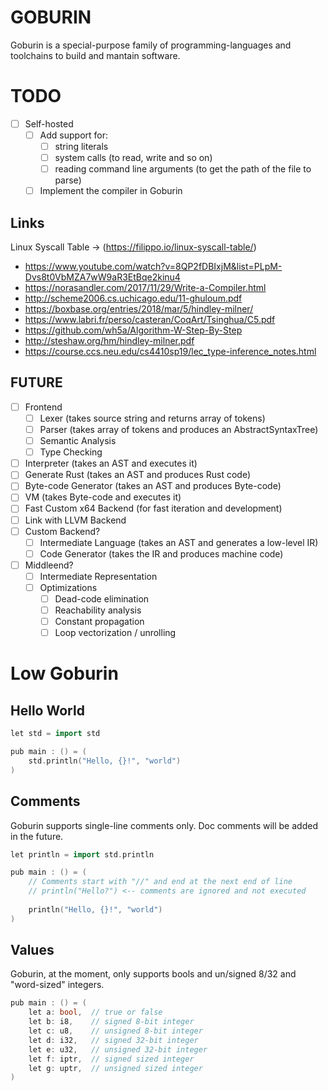 # GOBURIN

Goburin is a special-purpose family of programming-languages and toolchains to build and mantain software.

# TODO
- [ ] Self-hosted
  - [ ] Add support for: 
      - [ ] string literals
      - [ ] system calls (to read, write and so on)
      - [ ] reading command line arguments (to get the path of the file to parse) 
  - [ ] Implement the compiler in Goburin

## Links
Linux Syscall Table -> (https://filippo.io/linux-syscall-table/)

* https://www.youtube.com/watch?v=8QP2fDBIxjM&list=PLpM-Dvs8t0VbMZA7wW9aR3EtBqe2kinu4
* https://norasandler.com/2017/11/29/Write-a-Compiler.html
* http://scheme2006.cs.uchicago.edu/11-ghuloum.pdf
* https://boxbase.org/entries/2018/mar/5/hindley-milner/
* https://www.labri.fr/perso/casteran/CoqArt/Tsinghua/C5.pdf
* https://github.com/wh5a/Algorithm-W-Step-By-Step
* http://steshaw.org/hm/hindley-milner.pdf
* https://course.ccs.neu.edu/cs4410sp19/lec_type-inference_notes.html

## FUTURE
- [ ] Frontend
  - [ ] Lexer (takes source string and returns array of tokens)
  - [ ] Parser (takes array of tokens and produces an AbstractSyntaxTree)
  - [ ] Semantic Analysis
  - [ ] Type Checking
- [ ] Interpreter (takes an AST and executes it)
- [ ] Generate Rust (takes an AST and produces Rust code)
- [ ] Byte-code Generator (takes an AST and produces Byte-code)
- [ ] VM (takes Byte-code and executes it)
- [ ] Fast Custom x64 Backend (for fast iteration and development)
- [ ] Link with LLVM Backend 
- [ ] Custom Backend?
  - [ ] Intermediate Language (takes an AST and generates a low-level IR)
  - [ ] Code Generator (takes the IR and produces machine code)
- [ ] Middleend? 
  - [ ] Intermediate Representation
  - [ ] Optimizations
    - [ ] Dead-code elimination
    - [ ] Reachability analysis
    - [ ] Constant propagation
    - [ ] Loop vectorization / unrolling

# Low Goburin

## Hello World
```cpp
let std = import std

pub main : () = (
    std.println("Hello, {}!", "world")
)
```

## Comments
Goburin supports single-line comments only. Doc comments will be added in the future.

```cpp
let println = import std.println

pub main : () = (
    // Comments start with "//" and end at the next end of line
    // println("Hello?") <-- comments are ignored and not executed 
    
    println("Hello, {}!", "world")
)
```

## Values
Goburin, at the moment, only supports bools and un/signed 8/32 and "word-sized" integers.

```cpp
pub main : () = (
    let a: bool,  // true or false
    let b: i8,    // signed 8-bit integer
    let c: u8,    // unsigned 8-bit integer
    let d: i32,   // signed 32-bit integer
    let e: u32,   // unsigned 32-bit integer
    let f: iptr,  // signed sized integer
    let g: uptr,  // unsigned sized integer
)
```

